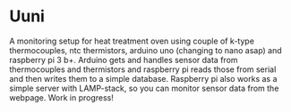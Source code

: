 # Uuni
A monitoring setup for heat treatment oven using couple of k-type thermocouples, ntc thermistors, arduino uno (changing to nano asap) and raspberry pi 3 b+.
Arduino gets and handles sensor data from thermocouples and thermistors and raspberry pi reads those from serial and then writes them to a simple database.
Raspberry pi also works as a simple server with LAMP-stack, so you can monitor sensor data from the webpage.
Work in progress!
